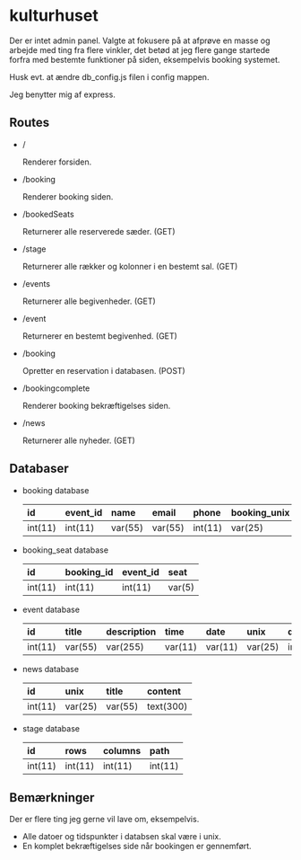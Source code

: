 # kulturhuset

Der er intet admin panel. Valgte at fokusere på at afprøve en masse og arbejde med ting fra flere vinkler, det betød at jeg flere gange startede forfra med bestemte funktioner på siden, eksempelvis booking systemet.

Husk evt. at ændre db_config.js filen i config mappen.

Jeg benytter mig af express.

## Routes
* /
    
    Renderer forsiden.
* /booking
    
    Renderer booking siden.
* /bookedSeats
    
    Returnerer alle reserverede sæder. (GET)
* /stage
    
    Returnerer alle rækker og kolonner i en bestemt sal. (GET)
* /events
    
    Returnerer alle begivenheder. (GET)
* /event
    
    Returnerer en bestemt begivenhed. (GET)
* /booking
    
    Opretter en reservation i databasen. (POST)
* /bookingcomplete
    
    Renderer booking bekræftigelses siden.
* /news
    
    Returnerer alle nyheder. (GET)

## Databaser

* booking database

    |id     |event_id   |name   |email|phone |booking_unix|token|
    |:------|:------|:------|:---------|:-------|:------------|:------------|
    |int(11)|int(11)|var(55)|var(55)   |int(11)|var(25)       |var(55)|

* booking_seat database

    |id     |booking_id   |event_id   |seat|
    |:------|:------|:------|:---------|
    |int(11)|int(11)|int(11)|var(5)   |

* event database

    |id     |title   |description   |time|date|unix|duration|stage|price|
    |:------|:------|:------|:---------|:----|:----|:----|:----|:-----|
    |int(11)|var(55)|var(255)|var(11)|var(11)|var(25)|int(11)|int(11)|dec(5,2)|

* news database

    |id     |unix   |title   |content|
    |:------|:------|:------|:---------|
    |int(11)|var(25)|var(55)|text(300)   |

* stage database

    |id     |rows   |columns   |path|
    |:------|:------|:------|:---------|
    |int(11)|int(11)|int(11)|int(11)   |

## Bemærkninger

Der er flere ting jeg gerne vil lave om, eksempelvis.

* Alle datoer og tidspunkter i databsen skal være i unix.
* En komplet bekræftigelses side når bookingen er gennemført.





